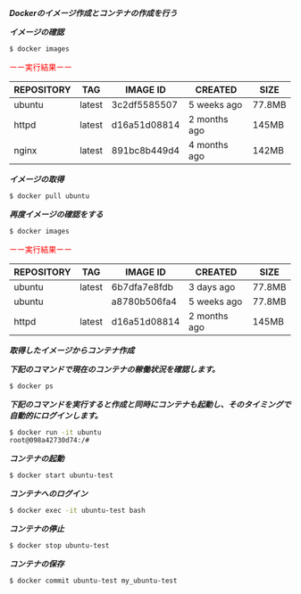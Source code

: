 ___Dockerのイメージ作成とコンテナの作成を行う___

___イメージの確認___


~~~sh
$ docker images
~~~


<span style="color: red; ">ーー実行結果ーー</span>

|REPOSITORY|TAG|IMAGE ID|CREATED|SIZE|
|-----|-----|---|---|---|
| ubuntu | latest | 3c2df5585507 | 5 weeks ago | 77.8MB
| httpd  | latest | d16a51d08814 | 2 months ago| 145MB
| nginx  | latest | 891bc8b449d4 | 4 months ago| 142MB


___イメージの取得___
~~~sh
$ docker pull ubuntu 
~~~

___再度イメージの確認をする___
~~~sh
$ docker images
~~~

<span style="color: red; ">ーー実行結果ーー</span>

|REPOSITORY|TAG|IMAGE ID|CREATED|SIZE|
|-----|-----|---|---|---|
| ubuntu | latest | 6b7dfa7e8fdb | 3 days ago  | 77.8MB
| ubuntu | <none> | a8780b506fa4 | 5 weeks ago | 77.8MB
| httpd  | latest | d16a51d08814 | 2 months ago| 145MB



___取得したイメージからコンテナ作成___

___下記のコマンドで現在のコンテナの稼働状況を確認します。___
~~~sh
$ docker ps
~~~

___下記のコマンドを実行すると作成と同時にコンテナも起動し、そのタイミングで自動的にログインします。___
~~~sh
$ docker run -it ubuntu
root@098a42730d74:/# 
~~~

___コンテナの起動___
~~~sh
$ docker start ubuntu-test
~~~

___コンテナへのログイン___
~~~sh
$ docker exec -it ubuntu-test bash
~~~

___コンテナの停止___
~~~sh
$ docker stop ubuntu-test
~~~

___コンテナの保存___
~~~sh
$ docker commit ubuntu-test my_ubuntu-test
~~~
